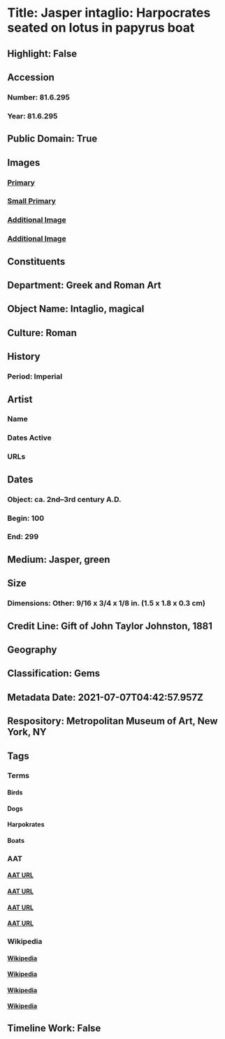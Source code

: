 # Title: Jasper intaglio: Harpocrates seated on lotus in papyrus boat
## Highlight: False
## Accession
### Number: 81.6.295
### Year: 81.6.295
## Public Domain: True
## Images
### [Primary](https://images.metmuseum.org/CRDImages/gr/original/DP280466.jpg)
### [Small Primary](https://images.metmuseum.org/CRDImages/gr/web-large/DP280466.jpg)
### [Additional Image](https://images.metmuseum.org/CRDImages/gr/original/DP280467.jpg)
### [Additional Image](https://images.metmuseum.org/CRDImages/gr/original/DP277868.jpg)
## Constituents
## Department: Greek and Roman Art
## Object Name: Intaglio, magical
## Culture: Roman
## History
### Period: Imperial
## Artist
### Name
### Dates Active
### URLs
## Dates
### Object: ca. 2nd–3rd century A.D.
### Begin: 100
### End: 299
## Medium: Jasper, green
## Size
### Dimensions: Other: 9/16 x 3/4 x 1/8 in. (1.5 x 1.8 x 0.3 cm)
## Credit Line: Gift of John Taylor Johnston, 1881
## Geography
## Classification: Gems
## Metadata Date: 2021-07-07T04:42:57.957Z
## Respository: Metropolitan Museum of Art, New York, NY
## Tags
### Terms
#### Birds
#### Dogs
#### Harpokrates
#### Boats
### AAT
#### [AAT URL](http://vocab.getty.edu/page/aat/300266506)
#### [AAT URL](http://vocab.getty.edu/page/aat/300265714)
#### [AAT URL](http://vocab.getty.edu/page/ia/901002086)
#### [AAT URL](http://vocab.getty.edu/page/aat/300178749)
### Wikipedia
#### [Wikipedia]()
#### [Wikipedia]()
#### [Wikipedia]()
#### [Wikipedia]()
## Timeline Work: False